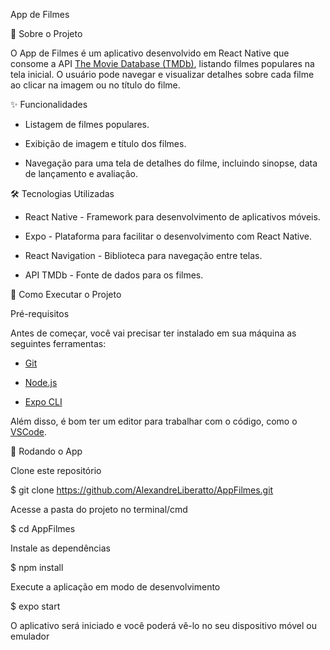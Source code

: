 App de Filmes

📱 Sobre o Projeto

O App de Filmes é um aplicativo desenvolvido em React Native que consome a API [The Movie Database (TMDb)](https://www.themoviedb.org/), listando filmes populares na tela inicial. O usuário pode navegar e visualizar detalhes sobre cada filme ao clicar na imagem ou no título do filme.

✨ Funcionalidades

- Listagem de filmes populares.
  
- Exibição de imagem e título dos filmes.
  
- Navegação para uma tela de detalhes do filme, incluindo sinopse, data de lançamento e avaliação.
  
🛠️ Tecnologias Utilizadas

- React Native - Framework para desenvolvimento de aplicativos móveis.
  
- Expo - Plataforma para facilitar o desenvolvimento com React Native.
  
- React Navigation - Biblioteca para navegação entre telas.
  
- API TMDb - Fonte de dados para os filmes.

🚀 Como Executar o Projeto

Pré-requisitos

Antes de começar, você vai precisar ter instalado em sua máquina as seguintes ferramentas:

- [Git](https://git-scm.com)
 
- [Node.js](https://nodejs.org/en/)
  
- [Expo CLI](https://docs.expo.dev/get-started/installation/)

Além disso, é bom ter um editor para trabalhar com o código, como o [VSCode](https://code.visualstudio.com/).

🎲 Rodando o App


Clone este repositório

$ git clone https://github.com/AlexandreLiberatto/AppFilmes.git

Acesse a pasta do projeto no terminal/cmd

$ cd AppFilmes

Instale as dependências

$ npm install

Execute a aplicação em modo de desenvolvimento

$ expo start

 O aplicativo será iniciado e você poderá vê-lo no seu dispositivo móvel ou emulador

